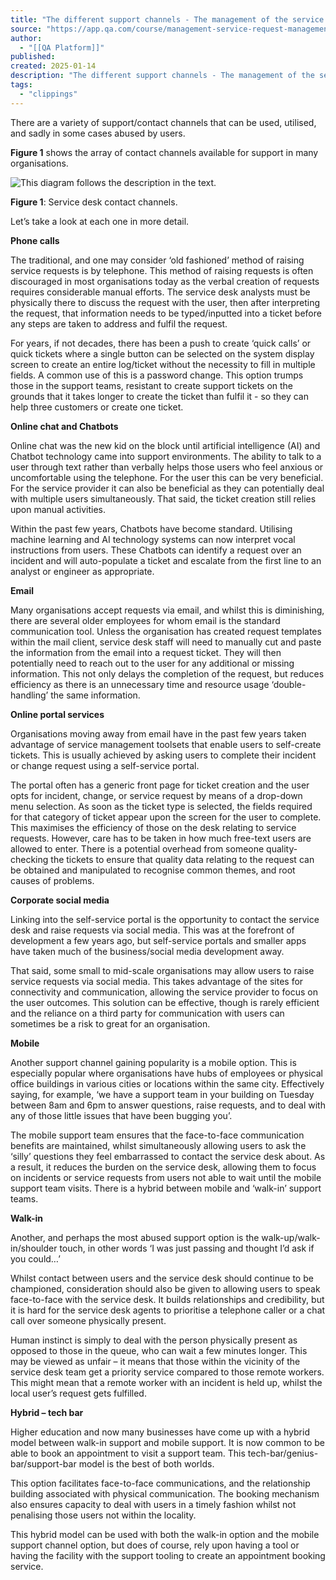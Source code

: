 ```yaml
---
title: "The different support channels - The management of the service request management practice part 1 | ITSL8 | Lesson | QA Platform"
source: "https://app.qa.com/course/management-service-request-management-practice-part-1-itsl8-1698/different-support-channels/?context_id=13463&context_resource=lp"
author:
  - "[[QA Platform]]"
published:
created: 2025-01-14
description: "The different support channels - The management of the service request management practice part 1 | ITSL8 | lesson from QA Platform. Start learning today with our digital training solutions."
tags:
  - "clippings"
---
```

There are a variety of support/contact channels that can be used, utilised, and sadly in some cases abused by users.

**Figure 1** shows the array of contact channels available for support in many organisations.

![This diagram follows the description in the text.](https://assets.cloudacademy.com/bakery/media/uploads/entity/blobid1-ff451054-2027-4f32-876d-87cffe4b4e87.png)

**Figure 1**: Service desk contact channels.

Let’s take a look at each one in more detail.

**Phone calls**

The traditional, and one may consider ‘old fashioned’ method of raising service requests is by telephone. This method of raising requests is often discouraged in most organisations today as the verbal creation of requests requires considerable manual efforts. The service desk analysts must be physically there to discuss the request with the user, then after interpreting the request, that information needs to be typed/inputted into a ticket before any steps are taken to address and fulfil the request. 

For years, if not decades, there has been a push to create ‘quick calls’ or quick tickets where a single button can be selected on the system display screen to create an entire log/ticket without the necessity to fill in multiple fields. A common use of this is a password change. This option trumps those in the support teams, resistant to create support tickets on the grounds that it takes longer to create the ticket than fulfil it - so they can help three customers or create one ticket.

**Online chat and Chatbots**

Online chat was the new kid on the block until artificial intelligence (AI) and Chatbot technology came into support environments. The ability to talk to a user through text rather than verbally helps those users who feel anxious or uncomfortable using the telephone. For the user this can be very beneficial. For the service provider it can also be beneficial as they can potentially deal with multiple users simultaneously. That said, the ticket creation still relies upon manual activities. 

Within the past few years, Chatbots have become standard. Utilising machine learning and AI technology systems can now interpret vocal instructions from users. These Chatbots can identify a request over an incident and will auto-populate a ticket and escalate from the first line to an analyst or engineer as appropriate.

**Email**

Many organisations accept requests via email, and whilst this is diminishing, there are several older employees for whom email is the standard communication tool. Unless the organisation has created request templates within the mail client, service desk staff will need to manually cut and paste the information from the email into a request ticket. They will then potentially need to reach out to the user for any additional or missing information. This not only delays the completion of the request, but reduces efficiency as there is an unnecessary time and resource usage ‘double-handling’ the same information.

**Online portal services**

Organisations moving away from email have in the past few years taken advantage of service management toolsets that enable users to self-create tickets. This is usually achieved by asking users to complete their incident or change request using a self-service portal.

The portal often has a generic front page for ticket creation and the user opts for incident, change, or service request by means of a drop-down menu selection. As soon as the ticket type is selected, the fields required for that category of ticket appear upon the screen for the user to complete. This maximises the efficiency of those on the desk relating to service requests. However, care has to be taken in how much free-text users are allowed to enter. There is a potential overhead from someone quality-checking the tickets to ensure that quality data relating to the request can be obtained and manipulated to recognise common themes, and root causes of problems.

**Corporate social media**

Linking into the self-service portal is the opportunity to contact the service desk and raise requests via social media. This was at the forefront of development a few years ago, but self-service portals and smaller apps have taken much of the business/social media development away.

That said, some small to mid-scale organisations may allow users to raise service requests via social media. This takes advantage of the sites for connectivity and communication, allowing the service provider to focus on the user outcomes. This solution can be effective, though is rarely efficient and the reliance on a third party for communication with users can sometimes be a risk to great for an organisation.

**Mobile**

Another support channel gaining popularity is a mobile option. This is especially popular where organisations have hubs of employees or physical office buildings in various cities or locations within the same city. Effectively saying, for example, ‘we have a support team in your building on Tuesday between 8am and 6pm to answer questions, raise requests, and to deal with any of those little issues that have been bugging you’.

The mobile support team ensures that the face-to-face communication benefits are maintained, whilst simultaneously allowing users to ask the ‘silly’ questions they feel embarrassed to contact the service desk about. As a result, it reduces the burden on the service desk, allowing them to focus on incidents or service requests from users not able to wait until the mobile support team visits. There is a hybrid between mobile and ‘walk-in’ support teams.

**Walk-in**

Another, and perhaps the most abused support option is the walk-up/walk-in/shoulder touch, in other words ‘I was just passing and thought I’d ask if you could…’

Whilst contact between users and the service desk should continue to be championed, consideration should also be given to allowing users to speak face-to-face with the service desk. It builds relationships and credibility, but it is hard for the service desk agents to prioritise a telephone caller or a chat call over someone physically present.

Human instinct is simply to deal with the person physically present as opposed to those in the queue, who can wait a few minutes longer. This may be viewed as unfair – it means that those within the vicinity of the service desk team get a priority service compared to those remote workers. This might mean that a remote worker with an incident is held up, whilst the local user’s request gets fulfilled.

**Hybrid – tech bar**

Higher education and now many businesses have come up with a hybrid model between walk-in support and mobile support. It is now common to be able to book an appointment to visit a support team. This tech-bar/genius-bar/support-bar model is the best of both worlds.

This option facilitates face-to-face communications, and the relationship building associated with physical communication. The booking mechanism also ensures capacity to deal with users in a timely fashion whilst not penalising those users not within the locality.

This hybrid model can be used with both the walk-in option and the mobile support channel option, but does of course, rely upon having a tool or having the facility with the support tooling to create an appointment booking service.
